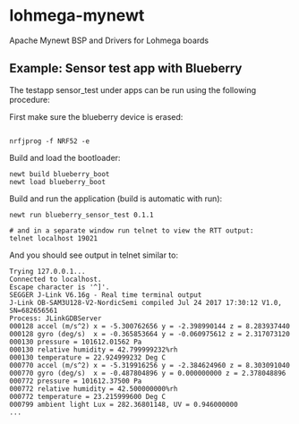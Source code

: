 # lohmega-mynewt
Apache Mynewt BSP and Drivers for Lohmega boards

## Example: Sensor test app with Blueberry

The testapp sensor_test under apps can be run using the following procedure:

First make sure the blueberry device is erased:

```

nrfjprog -f NRF52 -e

```

Build and load the bootloader:

```
newt build blueberry_boot
newt load blueberry_boot

```

Build and run the application (build is automatic with run):

```
newt run blueberry_sensor_test 0.1.1

# and in a separate window run telnet to view the RTT output:
telnet localhost 19021

```

And you should see output in telnet similar to:

```
Trying 127.0.0.1...
Connected to localhost.
Escape character is '^]'.
SEGGER J-Link V6.16g - Real time terminal output
J-Link OB-SAM3U128-V2-NordicSemi compiled Jul 24 2017 17:30:12 V1.0, SN=682656561
Process: JLinkGDBServer
000128 accel (m/s^2) x = -5.300762656 y = -2.398990144 z = 8.283937440
000128 gyro (deg/s)  x = -0.365853664 y = -0.060975612 z = 2.317073120 
000130 pressure = 101612.01562 Pa
000130 relative humidity = 42.799999232%rh
000130 temperature = 22.924999232 Deg C
000770 accel (m/s^2) x = -5.319916256 y = -2.384624960 z = 8.303091040
000770 gyro (deg/s)  x = -0.487804896 y = 0.000000000 z = 2.378048896 
000772 pressure = 101612.37500 Pa
000772 relative humidity = 42.500000000%rh
000772 temperature = 23.215999600 Deg C
000799 ambient light Lux = 282.36801148, UV = 0.946000000
...

```